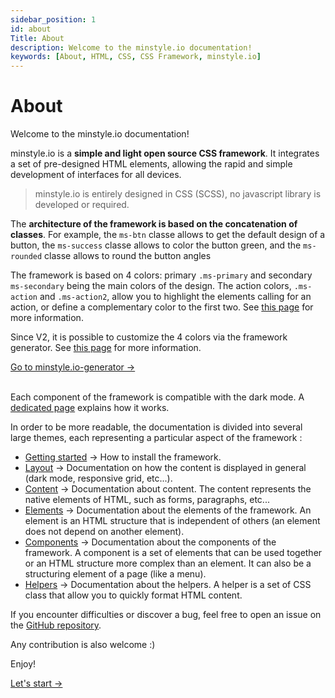 ```yaml
---
sidebar_position: 1
id: about
Title: About
description: Welcome to the minstyle.io documentation!
keywords: [About, HTML, CSS, CSS Framework, minstyle.io]
---
```


# About

Welcome to the minstyle.io documentation!

minstyle.io is a **simple and light open source CSS framework**. It integrates a set of pre-designed HTML elements, allowing the rapid and simple development of interfaces for all devices.

>minstyle.io is entirely designed in CSS (SCSS), no javascript library is developed or required.

The **architecture of the framework is based on the concatenation of classes**. For example, the `ms-btn` classe allows to get the default design of a button, the `ms-success` classe allows to color the button green, and the `ms-rounded` classe allows to round the button angles 

The framework is based on 4 colors: primary `.ms-primary` and secondary `ms-secondary` being the main colors of the design.
The action colors, `.ms-action` and `.ms-action2`, allow you to highlight the elements calling for an action, or define a complementary color to the first two. See [this page](Layout/colors.md) for more information.

Since V2, it is possible to customize the 4 colors via the framework generator. See [this page](Layout/generator.md) for more information.

<a href="https://generator.minstyle.io/" class="generator-link" target="_blank">Go to minstyle.io-generator -></a><br/><br/>

Each component of the framework is compatible with the dark mode. A [dedicated page](Layout/dark.md) explains how it works.

In order to be more readable, the documentation is divided into several large themes, each representing a particular aspect of the framework :

- [Getting started](get-started/installation.md) -> How to install the framework.
- [Layout](Layout/layout.md) -> Documentation on how the content is displayed in general (dark mode, responsive grid, etc...).
- [Content](contents/contents.md) -> Documentation about content. The content represents the native elements of HTML, such as forms, paragraphs, etc...
- [Elements](elements/elements.md) -> Documentation about the elements of the framework. An element is an HTML structure that is independent of others (an element does not depend on another element).
- [Components](components/components.md) -> Documentation about the components of the framework. A component is a set of elements that can be used together or an HTML structure more complex than an element. It can also be a structuring element of a page (like a menu).
- [Helpers](helpers/helpers.md/) -> Documentation about the helpers. A helper is a set of CSS class that allow you to quickly format HTML content.

If you encounter difficulties or discover a bug, feel free to open an issue on the [GitHub repository](https://github.com/Airmime/minstyle.io).

Any contribution is also welcome :)

Enjoy!

<a href="get-started/installation" class="ms-btn ms-primary ms-outline">Let's start -></a>